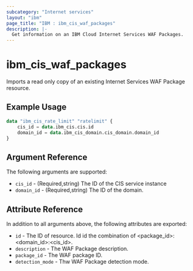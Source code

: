 ```yaml
---
subcategory: "Internet services"
layout: "ibm"
page_title: "IBM : ibm_cis_waf_packages"
description: |-
  Get information on an IBM Cloud Internet Services WAF Packages.
---
```


# ibm_cis_waf_packages

Imports a read only copy of an existing Internet Services WAF Package resource.

## Example Usage

```terraform
data "ibm_cis_rate_limit" "ratelimit" {
    cis_id = data.ibm_cis.cis.id
    domain_id = data.ibm_cis_domain.cis_domain.domain_id
}
```

## Argument Reference

The following arguments are supported:

- `cis_id` - (Required,string) The ID of the CIS service instance
- `domain_id` - (Required,string) The ID of the domain.

## Attribute Reference

In addition to all arguments above, the following attributes are exported:

- `id` - The ID of resource. Id id the combination of <package_id>:<domain_id>:<cis_id>.
- `description` - The WAF Package description.
- `package_id` - The WAF package ID.
- `detection_mode` - Thw WAF Package detection mode.
